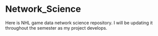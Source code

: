 # Network_Science

Here is NHL game data network science repository. I will be updating it throughout the semester as my project develops.
